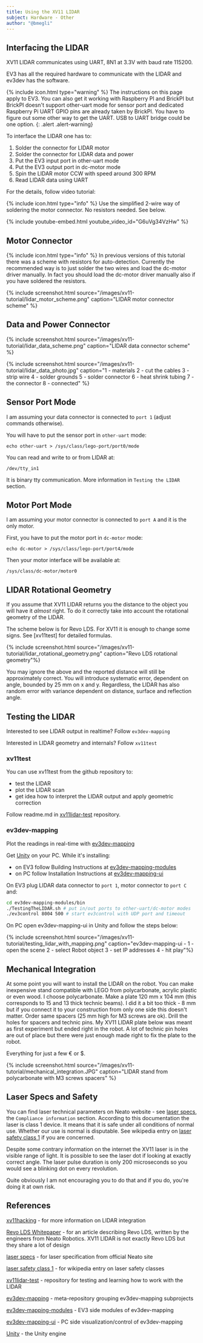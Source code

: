 ```yaml
---
title: Using the XV11 LIDAR
subject: Hardware - Other
author: "@bmegli"
---
```


## Interfacing the LIDAR

XV11 LIDAR communicates using UART, 8N1 at 3.3V with baud rate 115200.

EV3 has all the required hardware to communicate with the LIDAR and ev3dev has the software.

{% include icon.html type="warning" %}
The instructions on this page apply to EV3.
You can also get it working with Raspberry PI and BrickPI but BrickPI doesn't support
other-uart mode for sensor port and dedicated Raspberry Pi UART GPIO pins are already taken by BrickPI.
You have to figure out some other way to get the UART. USB to UART bridge could be one option.
{: .alert .alert-warning}

To interface the LIDAR one has to:

1. Solder the connector for LIDAR motor
2. Solder the connector for LIDAR data and power
3. Put the EV3 input port in other-uart mode
4. Put the EV3 output port in dc-motor mode
4. Spin the LIDAR motor CCW with speed around 300 RPM
5. Read LIDAR data using UART 

For the details, follow video tutorial:
<div class="alert alert-info" markdown="1">
{% include icon.html type="info" %}
Use the simplified 2-wire way of soldering the motor connector. No resistors needed. See below.
</div>


{% include youtube-embed.html youtube_video_id="G6uVg34VzHw" %}

## Motor Connector

<div class="alert alert-info" markdown="1">
{% include icon.html type="info" %}
In previous versions of this tutorial there was a scheme with resistors for auto-detection.
Currently the recommended way is to just solder the two wires and load the dc-motor driver manually.
In fact you should load the dc-motor driver manually also if you have soldered the resistors. 
</div>

{% include screenshot.html source="/images/xv11-tutorial/lidar_motor_scheme.png" caption="LIDAR motor connector scheme" %}
	
## Data and Power Connector

{% include screenshot.html source="/images/xv11-tutorial/lidar_data_scheme.png" caption="LIDAR data connector scheme" %}

{% include screenshot.html source="/images/xv11-tutorial/lidar_data_photo.jpg" caption="1 - materials 2 - cut the cables 3 - strip wire 4 - solder grounds 5 - solder connector 6 - heat shrink tubing 7 - the connector 8 - connected" %}

## Sensor Port Mode

I am assuming your data connector is connected to `port 1` (adjust commands otherwise).

You will have to put the sensor port in `other-uart` mode:

    echo other-uart > /sys/class/lego-port/port0/mode
	
You can read and write to or from LIDAR at:

    /dev/tty_in1
	
It is binary tty communication. More information in `Testing the LIDAR` section.
	
## Motor Port Mode
	
I am assuming your motor connector is connected to `port A` and it is the only motor.	

First, you have to put the motor port in `dc-motor` mode:

    echo dc-motor > /sys/class/lego-port/port4/mode
	
Then your motor interface will be available at:

    /sys/class/dc-motor/motor0
		 
## LIDAR Rotational Geometry

If you assume that XV11 LIDAR returns you the distance to the object you will have it *almost* right. To do it correctly take into account the rotational geometry of the LIDAR.

The scheme below is for Revo LDS. For XV11 it is enough to change some signs. See [xv11test] for detailed formulas.

{% include screenshot.html source="/images/xv11-tutorial/lidar_rotational_geometry.png" caption="Revo LDS rotational geometry"%}

You may ignore the above and the reported distance will still be approximately correct. 
You will introduce systematic error, dependent on angle, bounded by 25 mm on x and y.
Regardless, the LIDAR has also random error with variance dependent on distance, surface and reflection angle.

## Testing the LIDAR

Interested to see LIDAR output in realtime? Follow `ev3dev-mapping`

Interested in LIDAR geometry and internals? Follow `xv11test`

### xv11test

You can use xv11test from the github repository to:

- test the LIDAR
- plot the LIDAR scan 
- get idea how to interpret the LIDAR output and apply geometric correction

Follow readme.md in [xv11lidar-test] repository.

### ev3dev-mapping

Plot the readings in real-time with [ev3dev-mapping]

Get [Unity] on your PC. While it's installing:

- on EV3 follow Building Instructions at [ev3dev-mapping-modules]
- on PC follow Installation Instructions at [ev3dev-mapping-ui]

On EV3 plug LIDAR data connector to `port 1`, motor connector to `port C` and:

``` bash
cd ev3dev-mapping-modules/bin
./TestingTheLIDAR.sh # put in/out ports to other-uart/dc-motor modes
./ev3control 8004 500 # start ev3control with UDP port and timeout
``` 

On PC open ev3dev-mapping-ui in Unity and follow the steps below:

{% include screenshot.html source="/images/xv11-tutorial/testing_lidar_with_mapping.png" caption="ev3dev-mapping-ui - 1 - open the scene 2 - select Robot object 3 - set IP addresses 4 - hit play"%}

## Mechanical Integration

At some point you will want to install the LIDAR on the robot. You can make inexpensive stand compatible with LEGO from polycarbonate, acrylic plastic or even wood.
I choose polycarbonate. Make a plate 120 mm x 104 mm (this corresponds to 15 and 13 thick technic beams). I did it a bit too thick - 8 mm but if you connect it to your construction from only one side this doesn't matter.
Order same spacers (25 mm high for M3 screws are ok). Drill the holes for spacers and technic pins. My XV11 LIDAR plate below was meant as first experiment but ended right in the robot. A lot of technic pin holes are out of place but there were just enough made right to fix the plate to the robot.

Everything for just a few € or $.

{% include screenshot.html source="/images/xv11-tutorial/mechanical_integration.JPG" caption="LIDAR stand from polycarbonate with M3 screws spacers" %}

## Laser Specs and Safety

You can find laser technical parameters on Neato website - see [laser specs], the `Compliance information` section.
According to this documentation the laser is class 1 device. It means that it is safe under all conditions of normal use.
Whether our use is normal is disputable. See wikipedia entry on [laser safety class 1] if you are concerned.

Despite some contrary information on the internet the XV11 laser is in the visible range of light.
It is possible to see the laser dot if looking at exactly correct angle.
The laser pulse duration is only 200 microseconds so you would see a blinking dot on every revolution.

Quite obviously I am not encouraging you to do that and if you do, you're doing it at own risk. 

## References

[xv11hacking] - for more information on LIDAR integration

[Revo LDS Whitepaper] - for an article describing Revo LDS, written by the engineers from Neato Robotics. XV11 LIDAR is not exactly Revo LDS but they share a lot of design

[laser specs] - for laser specification from official Neato site

[laser safety class 1] - for wikipedia entry on laser safety classes

[xv11lidar-test] - repository for testing and learning how to work with the LIDAR

[ev3dev-mapping] - meta-repository grouping ev3dev-mapping subprojects

[ev3dev-mapping-modules] - EV3 side modules of ev3dev-mapping

[ev3dev-mapping-ui] - PC side visualization/control of ev3dev-mapping

[Unity] - the Unity engine 

[xv11lidar-test]: https://github.com/bmegli/xv11lidar-test
[xv11hacking]: http://xv11hacking.wikispaces.com/LIDAR+Sensor
[Revo LDS Whitepaper]: http://www.robotshop.com/media/files/PDF/revolds-whitepaper.pdf
[laser specs]: https://22eccb839e35374fb256-2040e42aee01271224a32cb55734f01b.ssl.cf2.rackcdn.com/wp-content/uploads/2015/04/Important_Information_XV_Series_3-language_EN-FR-ES_low1.pdf
[laser safety class 1]: https://en.wikipedia.org/wiki/Laser_safety#Class_1

[ev3dev-mapping]: https://github.com/bmegli/ev3dev-mapping
[ev3dev-mapping-modules]: https://github.com/bmegli/ev3dev-mapping-modules
[ev3dev-mapping-ui]: https://github.com/bmegli/ev3dev-mapping-ui
[Unity]: https://unity3d.com/